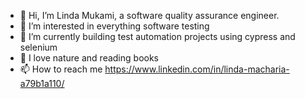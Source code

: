 - 👋 Hi, I’m Linda Mukami, a software quality assurance engineer.
- 👀 I’m interested in everything software testing
- 🌱 I’m currently building test automation projects using cypress and selenium 
- 💞️ I love nature and reading books
- 📫 How to reach me https://www.linkedin.com/in/linda-macharia-a79b1a110/

<!---
lindamukami/lindamukami is a ✨ special ✨ repository because its `README.md` (this file) appears on your GitHub profile.
You can click the Preview link to take a look at your changes.
--->
